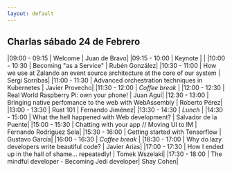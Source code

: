 ```yaml
---
layout: default
---
```


## Charlas sábado 24 de Febrero

<div id="agenda">
</div>

|09:00 - 09:15  | Welcome | Juan de Bravo|
|09:15 - 10:00  | Keynote | |
|10:00 - 10:30  | Becoming "as a Service" | Rubén González|
|10:30 - 11:00  | How we use at Zalando an event source architecture at the core of our system  |  Sergi Sorribas|
|11:00 - 11:30  | Advanced orchestration techniques in Kubernetes | Javier Provecho|
|11:30 - 12:00  | *Coffee break*    |
|12:00 - 12:30  | Real World Raspberry Pi: own your phone!   |  Juan Aguí|
|12:30 - 13:00  | Bringing native perfomance to the web with WebAssembly |  Roberto Pérez|
|13:00 - 13:30  | Rust 101  |   Fernando Jiménez|
|13:30 - 14:30  | *Lunch*   |
|14:30 - 15:00  | What the hell happened with Web development?   |  Salvador de la Puente|
|15:00 - 15:30  | Chatting with your app // Moving UI to IM |   Fernando Rodriguez Sela|
|15:30 - 16:00  | Getting started with Tensorflow | Gustavo García|
|16:00 - 16:30  | *Coffee break*    |
|16:30 - 17:00  | Why do lazy developers write beautiful code? |    Javier Arias|
|17:00 - 17:30  | How I ended up in the hall of shame... repeatedly! | Tomek Wszelaki|
|17:30 - 18:00  | The mindful developer - Becoming Jedi developer|  Shay Cohen|

